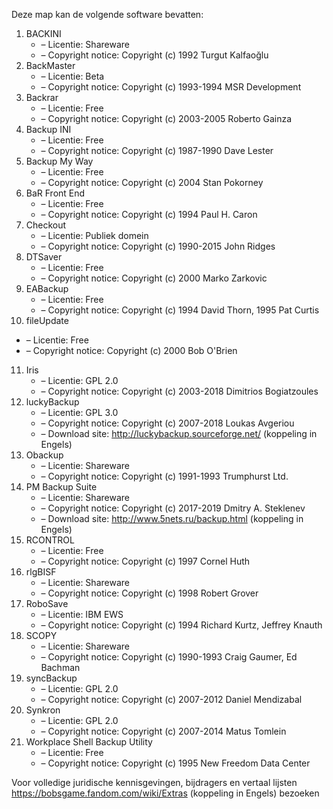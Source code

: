 ﻿Deze map kan de volgende software bevatten:

1. BACKINI
   - – Licentie: Shareware
   - – Copyright notice: Copyright (c) 1992 Turgut Kalfaoğlu
2. BackMaster
   - – Licentie: Beta
   - – Copyright notice: Copyright (c) 1993-1994 MSR Development
3. Backrar
   - – Licentie: Free
   - – Copyright notice: Copyright (c) 2003-2005 Roberto Gainza
4. Backup INI
   - – Licentie: Free
   - – Copyright notice: Copyright (c) 1987-1990 Dave Lester
5. Backup My Way
   - – Licentie: Free
   - – Copyright notice: Copyright (c) 2004 Stan Pokorney
6. BaR Front End
   - – Licentie: Free
   - – Copyright notice: Copyright (c) 1994 Paul H. Caron
7. Checkout
   - – Licentie: Publiek domein
   - – Copyright notice: Copyright (c) 1990-2015 John Ridges
8. DTSaver
   - – Licentie: Free
   - – Copyright notice: Copyright (c) 2000 Marko Zarkovic
9. EABackup
   - – Licentie: Free
   - – Copyright notice: Copyright (c) 1994 David Thorn, 1995 Pat Curtis
10. fileUpdate
   - – Licentie: Free
   - – Copyright notice: Copyright (c) 2000 Bob O'Brien
11. Iris
    - – Licentie: GPL 2.0
    - – Copyright notice: Copyright (c) 2003-2018 Dimitrios Bogiatzoules
12. luckyBackup
    - – Licentie: GPL 3.0
    - – Copyright notice: Copyright (c) 2007-2018 Loukas Avgeriou
    - – Download site: http://luckybackup.sourceforge.net/ (koppeling in Engels)
13. Obackup
    - – Licentie: Shareware
    - – Copyright notice: Copyright (c) 1991-1993 Trumphurst Ltd.
14. PM Backup Suite
    - – Licentie: Shareware
    - – Copyright notice: Copyright (c) 2017-2019 Dmitry A. Steklenev
    - – Download site: http://www.5nets.ru/backup.html (koppeling in Engels)
15. RCONTROL
    - – Licentie: Free
    - – Copyright notice: Copyright (c) 1997 Cornel Huth
16. rlgBISF
    - – Licentie: Shareware
    - – Copyright notice: Copyright (c) 1998 Robert Grover
17. RoboSave
    - – Licentie: IBM EWS
    - – Copyright notice: Copyright (c) 1994 Richard Kurtz, Jeffrey Knauth
18. SCOPY
    - – Licentie: Shareware
    - – Copyright notice: Copyright (c) 1990-1993 Craig Gaumer, Ed Bachman
19. syncBackup
    - – Licentie: GPL 2.0
    - – Copyright notice: Copyright (c) 2007-2012 Daniel Mendizabal
20. Synkron
    - – Licentie: GPL 2.0
    - – Copyright notice: Copyright (c) 2007-2014 Matus Tomlein
21. Workplace Shell Backup Utility
    - – Licentie: Free
    - – Copyright notice: Copyright (c) 1995 New Freedom Data Center

Voor volledige juridische kennisgevingen, bijdragers en vertaal lijsten https://bobsgame.fandom.com/wiki/Extras (koppeling in Engels) bezoeken

